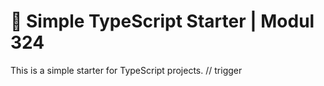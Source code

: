 # 🧰 Simple TypeScript Starter | Modul 324

This is a simple starter for TypeScript projects.
/ /   t r i g g e r  
 